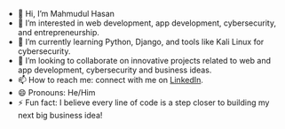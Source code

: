 - 👋 Hi, I’m Mahmudul Hasan
- 👀 I’m interested in web development, app development, cybersecurity, and entrepreneurship.  
- 🌱 I’m currently learning Python, Django, and tools like Kali Linux for cybersecurity.
- 💞️ I’m looking to collaborate on innovative projects related to web and app development, cybersecurity and business ideas.  
- 📫 How to reach me: connect with me on [LinkedIn](https://linkedin.com/in/mahmudulhasanzb).
- 😄 Pronouns: He/Him  
- ⚡ Fun fact: I believe every line of code is a step closer to building my next big business idea!
